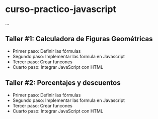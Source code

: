# curso-practico-javascript

...

## Taller #1: Calculadora de Figuras Geométricas

- Primer paso: Definir las fórmulas
- Segundo paso: Implementar las formula en Javascript
- Tercer paso: Crear funcones
- Cuarto paso: Integrar JavaScript con HTML

## Taller #2: Porcentajes y descuentos

- Primer paso: Definir las fórmulas
- Segundo paso: Implementar las formula en Javascript
- Tercer paso: Crear funcones
- Cuarto paso: Integrar JavaScript con HTML